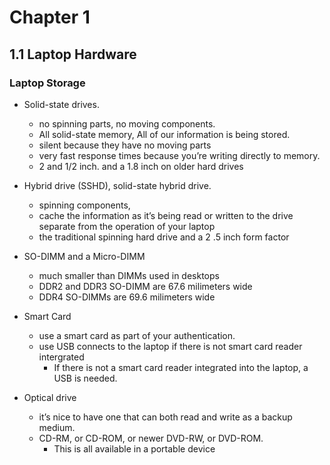 # Chapter 1

## 1.1 Laptop Hardware

### Laptop Storage

- Solid-state drives. 
    - no spinning parts, no moving components. 
    - All solid-state memory,  All of our information is being stored. 
    - silent because they have no moving parts 
    -  very fast response times because you’re writing directly to memory. 
    - 2 and 1/2 inch. and  a 1.8 inch on older hard drives 

- Hybrid drive (SSHD), solid-state hybrid drive.
    - spinning components, 
    - cache the information as it’s being read or written to the drive separate from the operation of your laptop
    - the traditional spinning hard drive and a 2 .5 inch form factor

- SO-DIMM and a Micro-DIMM
    - much smaller than DIMMs used in desktops
    - DDR2 and DDR3 SO-DIMM are 67.6 milimeters wide
    - DDR4 SO-DIMMs are 69.6 milimeters wide
- Smart Card
    - use a smart card as part of your authentication. 
    - use USB connects to the laptop if there is not smart card reader intergrated
        - If there is not a smart card reader integrated into the laptop, a USB is needed.
- Optical drive
    - it’s nice to have one that can both read and write  as a backup medium. 
    - CD-RM, or CD-ROM, or  newer DVD-RW, or DVD-ROM. 
        - This is all available in a portable device